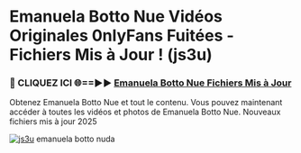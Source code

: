 # Emanuela Botto Nue Vidéos Originales 0nlyFans Fuitées - Fichiers Mis à Jour ! (js3u)

<h3>🔴 CLIQUEZ ICI 🌐==►► <a href="https://tinyurl.com/2pmr4ezf" rel="nofollow">Emanuela Botto Nue Fichiers Mis à Jour</a></h3>

Obtenez Emanuela Botto Nue et tout le contenu. Vous pouvez maintenant accéder à toutes les vidéos et photos de Emanuela Botto Nue. Nouveaux fichiers mis à jour 2025

[![js3u](https://i.imgur.com/6SNvagu.gif)](https://tinyurl.com/2pmr4ezf)
emanuela botto nuda